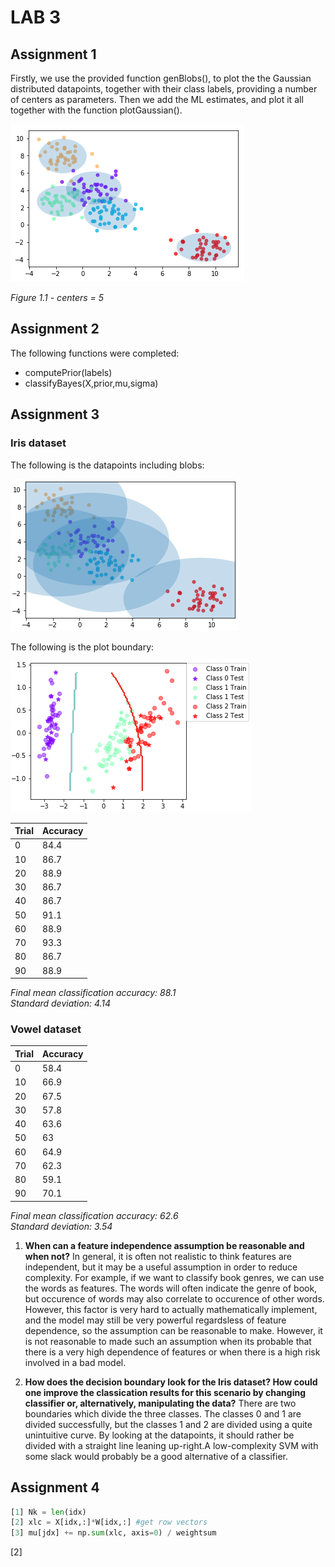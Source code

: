 # LAB 3



## Assignment 1

Firstly, we use the provided function genBlobs(), to plot the the Gaussian distributed datapoints, together with their class labels, providing a number of centers as parameters. Then we add the ML estimates, and plot it all together with the function plotGaussian().

![a1_1](imgs/a1_1.png)

*Figure 1.1 - centers = 5*



## Assignment 2

The following functions were completed:

- computePrior(labels)
- classifyBayes(X,prior,mu,sigma)



## Assignment 3

### Iris dataset

The following is the datapoints including blobs:

![Figure_6](imgs/plotgaussian.png)

The following is the plot boundary:

![Figure_7](imgs/plotboundary.png)

Trial | Accuracy
--- | ---
0 | 84.4
10 | 86.7
20 | 88.9
30 | 86.7
40 | 86.7
50 | 91.1
60 | 88.9
70 | 93.3
80 | 86.7
90 | 88.9

*Final mean classification accuracy: 88.1*  
*Standard deviation: 4.14*

### Vowel dataset
Trial | Accuracy
--- | ---
0 | 58.4
10 | 66.9
20 | 67.5
30 | 57.8
40 | 63.6
50 | 63
60 | 64.9
70 | 62.3
80 | 59.1
90 | 70.1

*Final mean classification accuracy: 62.6*  
*Standard deviation: 3.54*

1) **When can a feature independence assumption be reasonable and when not?**
In general, it is often not realistic to think features are independent, but it may be a useful assumption in order to reduce complexity. For example, if we want to classify  book genres, we can use the words as features. The words will often indicate the genre of book, but occurence of words may also correlate to occurence of other words. However, this factor is very hard to actually mathematically implement, and the model may still be very powerful regardsless of feature dependence, so the assumption can be reasonable to make. However, it is not reasonable to made such an assumption when its probable that there is a very high dependence of features or when there is a high risk involved in a bad model.

2) **How does the decision boundary look for the Iris dataset? How could one improve the classication results for this scenario by changing classifier or, alternatively, manipulating the data?**
There are two boundaries which divide the three classes. The classes 0 and 1 are divided successfully, but the classes 1 and 2 are divided using a quite unintuitive curve. By looking at the datapoints, it should rather be divided with a straight line leaning up-right.A low-complexity SVM with some slack would probably be a good alternative of a classifier.



## Assignment 4

```python
[1] Nk = len(idx)
[2] xlc = X[idx,:]*W[idx,:] #get row vectors
[3] mu[jdx] += np.sum(xlc, axis=0) / weightsum
```

[2]

